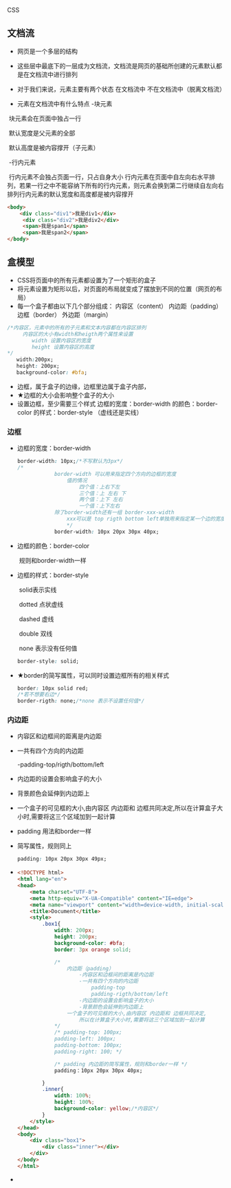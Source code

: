 CSS

## 文档流
- 网页是一个多层的结构
- 这些层中最底下的一层成为文档流，文档流是网页的基础所创建的元素默认都是在文档流中进行排列

- 对于我们来说，元素主要有两个状态
    在文档流中
    不在文档流中（脱离文档流）

- 元素在文档流中有什么特点
	-块元素

​          块元素会在页面中独占一行

​          默认宽度是父元素的全部

​          默认高度是被内容撑开（子元素）

​        -行内元素

​          行内元素不会独占页面一行，只占自身大小
​          行内元素在页面中自左向右水平排列，若果一行之中不能容纳下所有的行内元素，则元素会换到第二行继续自左向右排列
​	       行内元素的默认宽度和高度都是被内容撑开

```html
<body>
    <div class="div1">我是div1</div>
     <div class="div2">我是div2</div>
     <span>我是span1</span>
     <span>我是span2</span>
</body>
```

## 盒模型
- CSS将页面中的所有元素都设置为了一个矩形的盒子
- 将元素设置为矩形以后，对页面的布局就变成了摆放到不同的位置（网页的布局）
- 每一个盒子都由以下几个部分组成：
	内容区（content）
        内边距（padding）
        边框（border）
        外边距（margin）
 ```css
/*内容区，元素中的所有的子元素和文本内容都在内容区排列
      内容区的大小有width和heigth两个属性来设置
         width 设置内容区的宽度
         height 设置内容区的高度
*/
	width:200px;
	height: 200px;
	background-color: #bfa;
 ```
- 边框，属于盒子的边缘，边框里边属于盒子内部，
- ★边框的大小会影响整个盒子的大小
- 设置边框，至少需要三个样式
      边框的宽度：border-width
          的颜色：border-color
          的样式：border-style （虚线还是实线）

### 边框

- 边框的宽度：border-width
	 
	```css
	border-width: 10px;/*不写默认为3px*/
	/* 
	            border-width 可以用来指定四个方向的边框的宽度
	                值的情况
	                    四个值：上右下左 
	                    三个值：上 左右 下
	                    两个值：上下 左右
	                    一个值：上下左右
	            除了border-width还有一组 border-xxx-width
	                xxx可以是 top rigth bottom left单独用来指定某一个边的宽度
	                */
	            border-width: 10px 20px 30px 40px;
	```
	
- 边框的颜色：border-color

   ​	规则和border-width一样

- 边框的样式：border-style

   ​        solid表示实线

   ​        dotted 点状虚线

   ​        dashed 虚线

   ​        double 双线 

   ​        none 表示没有任何值

   ```css
   border-style: solid;
   ```

- ★border的简写属性，可以同时设置边框所有的相关样式

   ```css
   border: 10px solid red;
   /*若不想要右边*/
   border-rigth: none;/*none 表示不设置任何值*/
   ```

### 内边距

- 内容区和边框间的距离是内边距

- 一共有四个方向的内边距

  -padding-top/rigth/bottom/left

- 内边距的设置会影响盒子的大小

- 背景颜色会延伸到内边距上

-  一个盒子的可见框的大小,由内容区 内边距和 边框共同决定,所以在计算盒子大小时,需要将这三个区域加到一起计算

- padding 用法和border一样

- 简写属性，规则同上

  ```css
  padding: 10px 20px 30px 49px;
  ```

- ```html
  <!DOCTYPE html>
  <html lang="en">
  <head>
      <meta charset="UTF-8">
      <meta http-equiv="X-UA-Compatible" content="IE=edge">
      <meta name="viewport" content="width=device-width, initial-scale=1.0">
      <title>Document</title>
      <style>
          .box1{
              width: 200px;
              height: 200px;
              background-color: #bfa;
              border: 3px orange solid;
  
              /* 
                  内边距（padding）
                      -内容区和边框间的距离是内边距
                      -一共有四个方向的内边距
                          padding-top
                          padding-rigth/bottom/left
                      -内边距的设置会影响盒子的大小
                      -背景颜色会延伸到内边距上
                  一个盒子的可见框的大小,由内容区 内边距和 边框共同决定,
                      所以在计算盒子大小时,需要将这三个区域加到一起计算
              */
              /* padding-top: 100px;
              padding-left: 100px;
              padding-bottom: 100px;
              padding-right: 100; */
  
              /* padding 内边距的简写属性，规则和border一样 */
              padding：10px 20px 30px 40px;
  
          }
          .inner{
              width: 100%;
              height: 100%;
              background-color: yellow;/*内容区*/
          }
      </style>
  </head>
  <body>
      <div class="box1">
          <div class="inner"></div>
      </div>
  </body>
  </html>
  ```

- 

